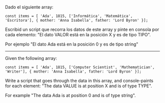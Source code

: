 Dado el siguiente array:

```
const items = [ 'Ada', 1815, ['Informática', 'Matemática', 'Escritora'], { mother: 'Anna Isabella', father: 'Lord Byron' }];
```

Escribid un script que recorra los datos de este array y pinte en consola por cada elemento: "El dato VALOR está en la posición X y es de tipo TIPO".

Por ejemplo "El dato Ada está en la posición 0 y es de tipo string"

---

Given the following array:

```
const items = [ 'Ada', 1815, ['Computer Scientist', 'Mathematician', 'Writer'], { mother: 'Anna Isabella', father: 'Lord Byron' }];
```

Write a script that goes through the data in this array, and console-paints for each element: "The data VALUE is at position X and is of type TYPE".

For example "The data Ada is at position 0 and is of type string".
